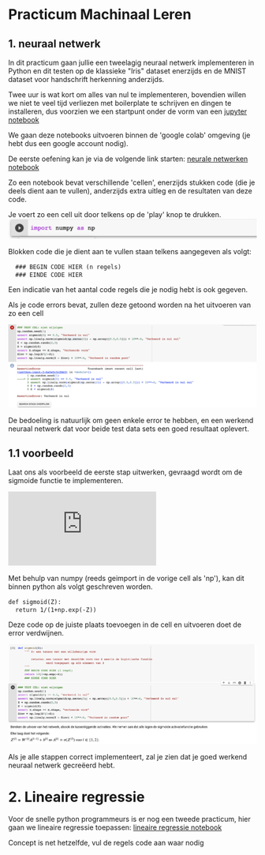 # Practicum Machinaal Leren

## 1. neuraal netwerk

In dit practicum gaan jullie een tweelagig neuraal netwerk implementeren in Python en dit testen op de klassieke "Iris" dataset enerzijds en de MNIST dataset voor handschrift herkenning anderzijds.

Twee uur is wat kort om alles van nul te implementeren, bovendien willen we niet te veel tijd verliezen met boilerplate te schrijven en dingen te installeren, dus voorzien we een startpunt onder de vorm van een [jupyter notebook](https://en.wikipedia.org/wiki/Project_Jupyter#Jupyter_Notebook)

We gaan deze notebooks uitvoeren binnen de 'google colab' omgeving (je hebt dus een google account nodig).

De eerste oefening kan je via de volgende link starten: [neurale netwerken notebook](https://colab.research.google.com/github/Pieter-hogent/AI-labo/blob/master/practicum_neurale_netwerken.ipynb)

Zo een notebook bevat verschillende 'cellen', enerzijds stukken code (die je deels dient aan te vullen), anderzijds extra uitleg en de resultaten van deze code.

Je voert zo een cell uit door telkens op de 'play' knop te drukken.
![](/img/ailabo-play.png)

Blokken code die je dient aan te vullen staan telkens aangegeven als volgt:

```
  ### BEGIN CODE HIER (n regels)
  ### EINDE CODE HIER
```

Een indicatie van het aantal code regels die je nodig hebt is ook gegeven.

Als je code errors bevat, zullen deze getoond worden na het uitvoeren van zo een cell

![](/img/ailabo_error.png)

De bedoeling is natuurlijk om geen enkele error te hebben, en een werkend neuraal netwerk dat voor beide test data sets een goed resultaat oplevert.

## 1.1 voorbeeld

Laat ons als voorbeeld de eerste stap uitwerken, gevraagd wordt om de sigmoide functie te implementeren.

![](http://www.sciweavers.org/tex2img.php?eq=%5Cfrac%7B1%7D%7B1%20%2B%20e%5E%7B-Z%7D%7D&bc=White&fc=Black&im=jpg&fs=12&ff=arev&edit=0)

Met behulp van numpy (reeds geimport in de vorige cell als 'np'), kan dit binnen python als volgt geschreven worden.

```
def sigmoid(Z):
  return 1/(1+np.exp(-Z))
```

Deze code op de juiste plaats toevoegen in de cell en uitvoeren doet de error verdwijnen.

![](/img/ailabo-code.png)

Als je alle stappen correct implementeert, zal je zien dat je goed werkend neuraal netwerk gecreëerd hebt.

# 2. Lineaire regressie

Voor de snelle python programmeurs is er nog een tweede practicum, hier gaan we lineaire regressie toepassen: [lineaire regressie notebook](https://colab.research.google.com/github/Pieter-hogent/AI-labo/blob/master/practicum-lineaire-regressie.ipynb)

Concept is net hetzelfde, vul de regels code aan waar nodig
